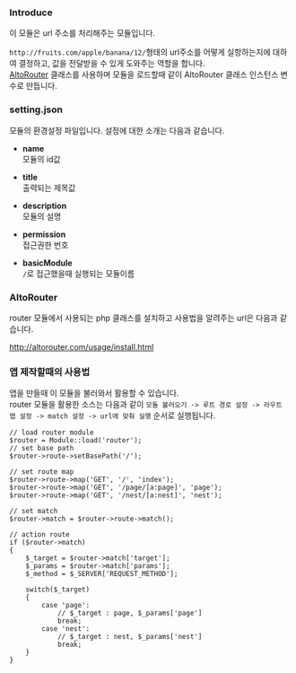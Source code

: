 ### Introduce
이 모듈은 url 주소를 처리해주는 모듈입니다.

`http://fruits.com/apple/banana/12/`형태의 url주소를 어떻게 실항하는지에 대하여 결정하고, 값을 전달받을 수 있게 도와주는 역할을 합니다.  
[AltoRouter](https://github.com/dannyvankooten/AltoRouter) 클래스를 사용하며 모듈을 로드할때 같이 AltoRouter 클래스 인스턴스 변수로 만듭니다.


### setting.json
모듈의 환경설정 파일입니다. 설정에 대한 소개는 다음과 같습니다.

* __name__  
모듈의 id값

* __title__  
출력되는 제목값

* __description__  
모듈의 설명

* __permission__  
접근권한 번호

* __basicModule__  
`/`로 접근했을때 실행되는 모듈이름


### AltoRouter
router 모듈에서 사용되는 php 클래스를 설치하고 사용법을 알려주는 url은 다음과 같습니다.

http://altorouter.com/usage/install.html


### 앱 제작할때의 사용법
앱을 만들때 이 모듈을 불러와서 활용할 수 있습니다.  
router 모듈을 활용한 소스는 다음과 같이 `모듈 불러오기 -> 루트 경로 설정 -> 라우트 맵 설정 -> match 설정 -> url에 맞춰 실행` 순서로 실행됩니다.

```
// load router module
$router = Module::load('router');
// set base path
$router->route->setBasePath('/');

// set route map
$router->route->map('GET', '/', 'index');
$router->route->map('GET', '/page/[a:page]', 'page');
$router->route->map('GET', '/nest/[a:nest]', 'nest');

// set match
$router->match = $router->route->match();

// action route
if ($router->match)
{
	$_target = $router->match['target'];
	$_params = $router->match['params'];
	$_method = $_SERVER['REQUEST_METHOD'];

	switch($_target)
	{
		case 'page':
			// $_target : page, $_params['page']
			break;
		case 'nest':
			// $_target : nest, $_params['nest']
			break;
	}
}
```